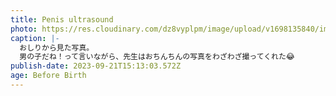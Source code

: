 ```yaml
---
title: Penis ultrasound
photo: https://res.cloudinary.com/dz8vyplpm/image/upload/v1698135840/img_7677_htqgud.jpg
caption: |-
  おしりから見た写真。
  男の子だね！って言いながら、先生はおちんちんの写真をわざわざ撮ってくれた😂
publish-date: 2023-09-21T15:13:03.572Z
age: Before Birth
---
```

